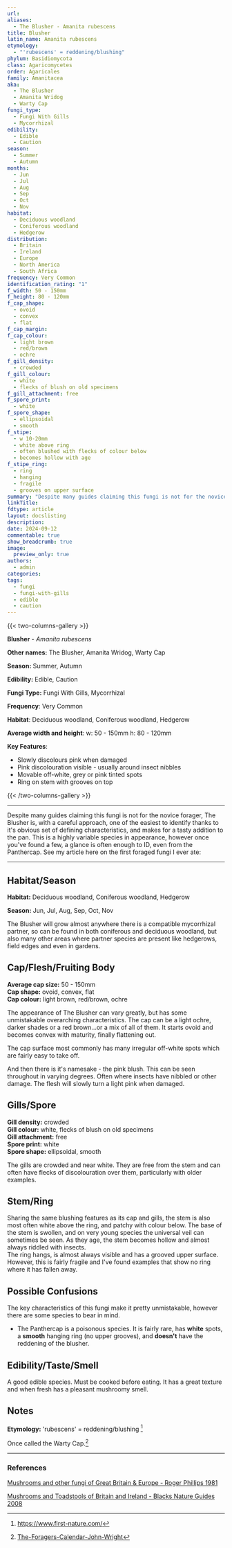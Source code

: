 ```yaml
---
url: 
aliases:
  - The Blusher - Amanita rubescens
title: Blusher
latin_name: Amanita rubescens
etymology:
  - "'rubescens' = reddening/blushing"
phylum: Basidiomycota
class: Agaricomycetes
order: Agaricales
family: Amanitacea
aka:
  - The Blusher
  - Amanita Wridog
  - Warty Cap
fungi_type:
  - Fungi With Gills
  - Mycorrhizal
edibility:
  - Edible
  - Caution
season:
  - Summer
  - Autumn
months:
  - Jun
  - Jul
  - Aug
  - Sep
  - Oct
  - Nov
habitat:
  - Deciduous woodland
  - Coniferous woodland
  - Hedgerow
distribution:
  - Britain
  - Ireland
  - Europe
  - North America
  - South Africa
frequency: Very Common
identification_rating: "1"
f_width: 50 - 150mm
f_height: 80 - 120mm
f_cap_shape:
  - ovoid
  - convex
  - flat
f_cap_margin: 
f_cap_colour:
  - light brown
  - red/brown
  - ochre
f_gill_density:
  - crowded
f_gill_colour:
  - white
  - flecks of blush on old specimens
f_gill_attachment: free
f_spore_print:
  - white
f_spore_shape:
  - ellipsoidal
  - smooth
f_stipe:
  - w 10-20mm
  - white above ring
  - often blushed with flecks of colour below
  - becomes hollow with age
f_stipe_ring:
  - ring
  - hanging
  - fragile
  - grooves on upper surface
summary: "Despite many guides claiming this fungi is not for the novice forager, The Blusher is, with a careful approach, one of the easiest to identify thanks to it's obvious set of defining characteristics, and makes for a tasty addition to the pan. This is a highly variable species in appearance, however once you've found a few, a glance is often enough to ID, even from the Panthercap. See my article here on the first foraged fungi I ever ate:"
linkTitle: 
fdtype: article
layout: docslisting
description: 
date: 2024-09-12
commentable: true
show_breadcrumb: true
image:
  preview_only: true
authors:
  - admin
categories: 
tags:
  - fungi
  - fungi-with-gills
  - edible
  - caution
---
```


{{< two-columns-gallery >}}

**Blusher** - _Amanita rubescens_

**Other names:** The Blusher, Amanita Wridog, Warty Cap

**Season:** Summer, Autumn

**Edibility:** Edible, Caution

**Fungi Type:** Fungi With Gills, Mycorrhizal

**Frequency**: Very Common

**Habitat**: Deciduous woodland, Coniferous woodland, Hedgerow

**Average width and height**: w: 50 - 150mm h: 80 - 120mm

**Key Features**:

- Slowly discolours pink when damaged
- Pink discolouration visible - usually around insect nibbles
- Movable off-white, grey or pink tinted spots
- Ring on stem with grooves on top

{{< /two-columns-gallery >}}

---

Despite many guides claiming this fungi is not for the novice forager, The Blusher is, with a careful approach, one of the easiest to identify thanks to it's obvious set of defining characteristics, and makes for a tasty addition to the pan. This is a highly variable species in appearance, however once you've found a few, a glance is often enough to ID, even from the Panthercap. See my article here on the first foraged fungi I ever ate:

---

## Habitat/Season

**Habitat:** Deciduous woodland, Coniferous woodland, Hedgerow

**Season:** Jun, Jul, Aug, Sep, Oct, Nov

The Blusher will grow almost anywhere there is a compatible mycorrhizal partner, so can be found in both coniferous and deciduous woodland, but also many other areas where partner species are present like hedgerows, field edges and even in gardens.

## Cap/Flesh/Fruiting Body

**Average cap size:** 50 - 150mm  
**Cap shape:** ovoid, convex, flat  
**Cap colour:** light brown, red/brown, ochre  

The appearance of The Blusher can vary greatly, but has some unmistakable overarching characteristics. The cap can be a light ochre, darker shades or a red brown...or a mix of all of them. It starts ovoid and becomes convex with maturity, finally flattening out.

The cap surface most commonly has many irregular off-white spots which are fairly easy to take off.

And then there is it's namesake - the pink blush. This can be seen throughout in varying degrees. Often where insects have nibbled or other damage. The flesh will slowly turn a light pink when damaged.

## Gills/Spore

**Gill density:** crowded  
**Gill colour:** white, flecks of blush on old specimens  
**Gill attachment:** free  
**Spore print:** white  
**Spore shape:** ellipsoidal, smooth

The gills are crowded and near white. They are free from the stem and can often have flecks of discolouration over them, particularly with older examples.

## Stem/Ring

Sharing the same blushing features as its cap and gills, the stem is also most often white above the ring, and patchy with colour below. The base of the stem is swollen, and on very young species the universal veil can sometimes be seen. As they age, the stem becomes hollow and almost always riddled with insects.  
The ring hangs, is almost always visible and has a grooved upper surface. However, this is fairly fragile and I've found examples that show no ring where it has fallen away.

## Possible Confusions

The key characteristics of this fungi make it pretty unmistakable, however there are some species to bear in mind.

- The Panthercap is a poisonous species. It is fairly rare, has **white** spots, a **smooth** hanging ring (no upper grooves), and **doesn't** have the reddening of the blusher.

## Edibility/Taste/Smell

A good edible species. Must be cooked before eating. It has a great texture and when fresh has a pleasant mushroomy smell.

## Notes

**Etymology:** 'rubescens' = reddening/blushing [^1]

Once called the Warty Cap.[^2]


---
### References


[Mushrooms and other fungi of Great Britain & Europe - Roger Phillips 1981](/guides/reference/books/Mushrooms-and-other-fungi-of-Great-Britain-and-Europe-Roger-Phillips-1981)

[Mushrooms and Toadstools of Britain and Ireland - Blacks Nature Guides 2008](/guides/reference/books/Mushrooms-and-Toadstools-of-Britain-and-Ireland-Blacks-Nature-Guides)

[^1]: https://www.first-nature.com/
[^2]: [The-Foragers-Calendar-John-Wright](/guides/reference/books/The-Foragers-Calendar-John-Wright)